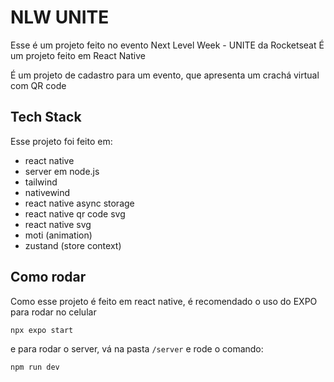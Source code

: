 # NLW UNITE

Esse é um projeto feito no evento Next Level Week - UNITE da Rocketseat
É um projeto feito em React Native


É um projeto de cadastro para um evento, que apresenta um crachá virtual com QR code

## Tech Stack

Esse projeto foi feito em:
- react native
- server em node.js
- tailwind
- nativewind
- react native async storage
- react native qr code svg
- react native svg
- moti (animation)
- zustand (store context)

## Como rodar

Como esse projeto é feito em react native, é recomendado o uso do EXPO para rodar no celular

```
npx expo start
```

e para rodar o server, vá na pasta `/server` e rode o comando:

```
npm run dev
```